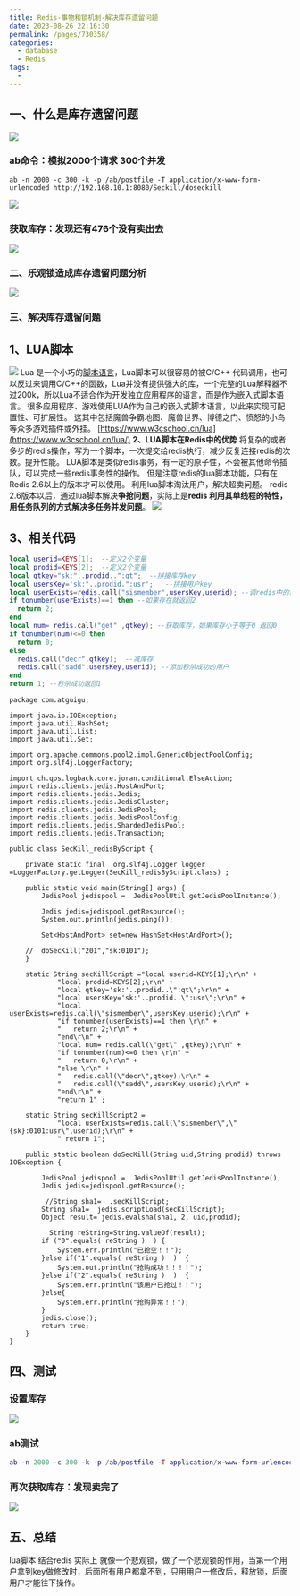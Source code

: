 ```yaml
---
title: Redis-事物和锁机制-解决库存遗留问题
date: 2023-08-26 22:16:30
permalink: /pages/730358/
categories:
  - database
  - Redis
tags:
  - 
---
```

## 一、什么是库存遗留问题
![](https://raw.gitmirror.com/KwFruit/basic-picture-service/note-v1.0.0//img/202308262224714.png)
### ab命令：模拟2000个请求 300个并发
```shell
ab -n 2000 -c 300 -k -p /ab/postfile -T application/x-www-form-urlencoded http://192.168.10.1:8080/Seckill/doseckill
```
![](https://raw.gitmirror.com/KwFruit/basic-picture-service/note-v1.0.0//img/202308262224665.png)
### 获取库存：发现还有476个没有卖出去
![](https://raw.gitmirror.com/KwFruit/basic-picture-service/note-v1.0.0//img/202308262224048.png)
### 二、乐观锁造成库存遗留问题分析
![](https://raw.gitmirror.com/KwFruit/basic-picture-service/note-v1.0.0//img/202308262228037.png)

### 三、**解决库存遗留问题**

## 1、LUA脚本
![](https://raw.gitmirror.com/KwFruit/basic-picture-service/note-v1.0.0//img/202308262229512.png)
Lua 是一个小巧的[脚本语言](http://baike.baidu.com/item/%E8%84%9A%E6%9C%AC%E8%AF%AD%E8%A8%80)，Lua脚本可以很容易的被C/C++ 代码调用，也可以反过来调用C/C++的函数，Lua并没有提供强大的库，一个完整的Lua解释器不过200k，所以Lua不适合作为开发独立应用程序的语言，而是作为嵌入式脚本语言。
很多应用程序、游戏使用LUA作为自己的嵌入式脚本语言，以此来实现可配置性、可扩展性。
这其中包括魔兽争霸地图、魔兽世界、博德之门、愤怒的小鸟等众多游戏插件或外挂。
[https://www.w3cschool.cn/lua](https://www.w3cschool.cn/lua/)
**2、LUA脚本在Redis中的优势**
将复杂的或者多步的redis操作，写为一个脚本，一次提交给redis执行，减少反复连接redis的次数。提升性能。
LUA脚本是类似redis事务，有一定的原子性，不会被其他命令插队，可以完成一些redis事务性的操作。
但是注意redis的lua脚本功能，只有在Redis 2.6以上的版本才可以使用。
利用lua脚本淘汰用户，解决超卖问题。
redis 2.6版本以后，通过lua脚本解决**争抢问题**，实际上是**redis 利用其单线程的特性，用任务队列的方式解决多任务并发问题**。
![](https://raw.gitmirror.com/KwFruit/basic-picture-service/note-v1.0.0//img/202308262230740.png)

## 3、相关代码
```lua
local userid=KEYS[1];  --定义2个变量
local prodid=KEYS[2];  --定义2个变量
local qtkey="sk:"..prodid..":qt";  --拼接库存key
local usersKey='sk:"..prodid.":usr';   --拼接用户key
local userExists=redis.call("sismember",usersKey,userid); --调redis中的命令判断库存是否存在
if tonumber(userExists)==1 then --如果存在就返回2 
  return 2;
end
local num= redis.call("get" ,qtkey); --获取库存，如果库存小于等于0 返回0
if tonumber(num)<=0 then 
  return 0; 
else 
  redis.call("decr",qtkey);  --减库存
  redis.call("sadd",usersKey,userid); --添加秒杀成功的用户
end
return 1; --秒杀成功返回1
```
```shell
package com.atguigu;

import java.io.IOException;
import java.util.HashSet;
import java.util.List;
import java.util.Set;

import org.apache.commons.pool2.impl.GenericObjectPoolConfig;
import org.slf4j.LoggerFactory;

import ch.qos.logback.core.joran.conditional.ElseAction;
import redis.clients.jedis.HostAndPort;
import redis.clients.jedis.Jedis;
import redis.clients.jedis.JedisCluster;
import redis.clients.jedis.JedisPool;
import redis.clients.jedis.JedisPoolConfig;
import redis.clients.jedis.ShardedJedisPool;
import redis.clients.jedis.Transaction;

public class SecKill_redisByScript {
	
	private static final  org.slf4j.Logger logger =LoggerFactory.getLogger(SecKill_redisByScript.class) ;

	public static void main(String[] args) {
		JedisPool jedispool =  JedisPoolUtil.getJedisPoolInstance();
 
		Jedis jedis=jedispool.getResource();
		System.out.println(jedis.ping());
		
		Set<HostAndPort> set=new HashSet<HostAndPort>();

	//	doSecKill("201","sk:0101");
	}
	
	static String secKillScript ="local userid=KEYS[1];\r\n" + 
			"local prodid=KEYS[2];\r\n" + 
			"local qtkey='sk:'..prodid..\":qt\";\r\n" + 
			"local usersKey='sk:'..prodid..\":usr\";\r\n" + 
			"local userExists=redis.call(\"sismember\",usersKey,userid);\r\n" + 
			"if tonumber(userExists)==1 then \r\n" + 
			"   return 2;\r\n" + 
			"end\r\n" + 
			"local num= redis.call(\"get\" ,qtkey);\r\n" + 
			"if tonumber(num)<=0 then \r\n" + 
			"   return 0;\r\n" + 
			"else \r\n" + 
			"   redis.call(\"decr\",qtkey);\r\n" + 
			"   redis.call(\"sadd\",usersKey,userid);\r\n" + 
			"end\r\n" + 
			"return 1" ;
			 
	static String secKillScript2 = 
			"local userExists=redis.call(\"sismember\",\"{sk}:0101:usr\",userid);\r\n" +
			" return 1";

	public static boolean doSecKill(String uid,String prodid) throws IOException {

		JedisPool jedispool =  JedisPoolUtil.getJedisPoolInstance();
		Jedis jedis=jedispool.getResource();

		 //String sha1=  .secKillScript;
		String sha1=  jedis.scriptLoad(secKillScript);
		Object result= jedis.evalsha(sha1, 2, uid,prodid);

		  String reString=String.valueOf(result);
		if ("0".equals( reString )  ) {
			System.err.println("已抢空！！");
		}else if("1".equals( reString )  )  {
			System.out.println("抢购成功！！！！");
		}else if("2".equals( reString )  )  {
			System.err.println("该用户已抢过！！");
		}else{
			System.err.println("抢购异常！！");
		}
		jedis.close();
		return true;
	}
}

```
## 四、**测试**
### 设置库存
![](https://raw.gitmirror.com/KwFruit/basic-picture-service/note-v1.0.0//img/202308262231765.png)
### ab测试
```lua
ab -n 2000 -c 300 -k -p /ab/postfile -T application/x-www-form-urlencoded http://192.168.10.1:8080/Seckill/doseckill
```
### 再次获取库存：发现卖完了

![](https://raw.gitmirror.com/KwFruit/basic-picture-service/note-v1.0.0//img/202308262232784.png)

## 五、**总结**
lua脚本 结合redis 实际上 就像一个悲观锁，做了一个悲观锁的作用，当第一个用户拿到key做修改时，后面所有用户都拿不到，只用用户一修改后，释放锁，后面用户才能往下操作。
